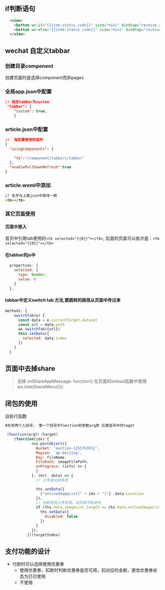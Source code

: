 
## if判断语句
```html
  <view>
    <button wx:if="{{item.status_code}}" size="mini" bindtap="receive_coupon" data-coupon_id="{{item.id}}">{{item.status}}</button>
    <button wx:else="{{item.status_code}}" size="mini" bindtap="receive_coupon" data-coupon_id="{{item.id}}">{{item.status}} </button>
  </view>
```



## wechat 自定义tabbar

### 创建目录component
创建页面时是选择component而非pages

### 全局app.json中配置
```json
// 指定tabBar为custom
 "tabBar": {
    "custom": true,
    }
```

### article.json中配置
```json
//  指定要使用的组件
{
  "usingComponents": {
  
    "tb":"/component/tabbars/tabbar"
  },
  "enablePullDownRefresh":true
}
```

### article.wxml中添加 
```html
// 名字与上面json中保持一致
<tb></tb>
```

### 其它页面使用
#### 页面中嵌入
首页中引用tab使用的`<tb selected="{{0}}"></tb>`, 后面的页面可以依次是：`<tb selected="{{0}}"></tb>`

#### 在tabbar的js中
```javascript
  properties: {
    selected: {
      type: Number,
      value: 0
    }
  },

```
#### tabbar中定义switch tab 方法,要跳转的路径从页面中传过来

```javascript
methods: {
    switchTab(e) {
      const data = e.currentTarget.dataset
      const url = data.path
      wx.switchTab({url})
      this.setData({
        selected: data.index
      })
    }
  }
```

## 页面中去掉share

> 去掉   onShareAppMessage: function() 
> 在页面的onload函数中使用 wx.hideShareMenu({})


## 闭包的使用

自执行函数

```javascript
#先写两个人括号， 第一个括号中function的参数arg即 后面括号中的taget

（function(arg)）（target）
    (function(idx) {
            cos.postObject({
              Bucket: 'auction-1255763912',
              Region: 'ap-beijing',
              Key: fileName,
              FilePath: imageFilePath,
              onProgress: (info) => {
              }
            }, (err, data) => {
              // 上传成功或失败

              ths.setData({
                ["onlineImageList[" + idx + "]"]: data.Location
              });
              // 判断是否上传完成，没完成不能发布
              if (ths.data.imageList.length == ths.data.onlineImageList.length) {
                ths.setData({
                  disabled: false
                })
              }
            });
          })(targetIndex)
```


## 支付功能的设计

* 付款时可以选择使用优惠券
    * 使用优惠券，扣款时判断优惠券是否可用，扣对应的金额，更改优惠券状态为已已使用
    * 不使用
